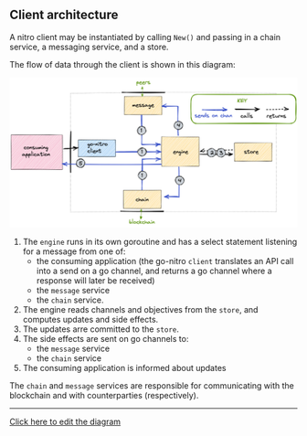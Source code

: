 ## Client architecture

A nitro client may be instantiated by calling `New()` and passing in a chain service, a messaging service, and a store.

The flow of data through the client is shown in this diagram:

![architecture](architecture.png)

1. The `engine` runs in its own goroutine and has a select statement listening for a message from one of:
   - the consuming application (the go-nitro `client` translates an API call into a send on a go channel, and returns a go channel where a response will later be received)
   - the `message` service
   - the `chain` service.
2. The engine reads channels and objectives from the `store`, and computes updates and side effects.
3. The updates arre committed to the `store`.
4. The side effects are sent on go channels to:
   - the `message` service
   - the `chain` service
5. The consuming application is informed about updates

The `chain` and `message` services are responsible for communicating with the blockchain and with counterparties (respectively).

---

[Click here to edit the diagram](https://excalidraw.com/#json=boyMvd14JkaqjD3cRSg0s,xnxQRDKynDM-h28-cWq2mA)
